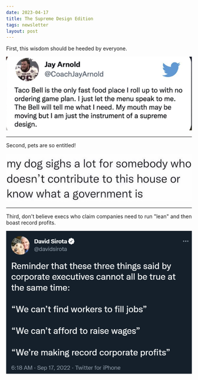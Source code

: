 ```yaml
---
date: 2023-04-17
title: The Supreme Design Edition
tags: newsletter
layout: post
---
```


First, this wisdom should be heeded by everyone.

![tacobellplan](https://raw.githubusercontent.com/muneer78/muneer78.github.io/master/images/tacobellplan.png)

---

Second, pets are so entitled!

![dogsigh](https://raw.githubusercontent.com/muneer78/muneer78.github.io/master/images/dogsigh.png)

---

Third, don't believe execs who claim companies need to run "lean" and then boast record profits.

![worktruth](https://raw.githubusercontent.com/muneer78/muneer78.github.io/master/images/worktruth.png)
